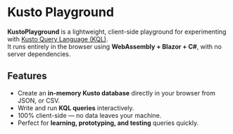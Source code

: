 # Kusto Playground

**KustoPlayground** is a lightweight, client-side playground for experimenting with [Kusto Query Language (KQL)](https://learn.microsoft.com/en-us/azure/data-explorer/kusto/query/).  
It runs entirely in the browser using **WebAssembly + Blazor + C#**, with no server dependencies.

## Features
- Create an **in-memory Kusto database** directly in your browser from JSON, or CSV.
- Write and run **KQL queries** interactively.
- 100% client-side — no data leaves your machine.
- Perfect for **learning, prototyping, and testing** queries quickly.
